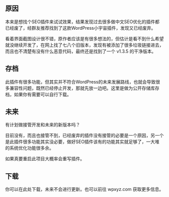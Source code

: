 ## 原因

本来是想找个SEO插件来试试效果，结果发现过去很多做中文SEO优化的插件都已经废了，经群友推荐找到了这款WordPress小宇宙插件，发现又已经废弃。

看着界面截图设计很不错，原作者应该是有很多想法的，但估计是看不到什么希望就没继续开发了，在网上找了七八个旧版本，发现有被添加了很多垃圾链接进去，而且也不清楚有没有什么恶意代码，最终还是找到了一个 v1.3.5 的干净版本。

## 存档

此插件有很多功能，但其实并不符合WordPress的未来发展路线，也就会导致很多兼容性问题，既然已经停止开发，那就先放一边吧。这里是做为公开存储库存档，如果你有需要可以自行下载。

## 未来

有计划做接管开发和未来的新版本吗？

目前没有，而且也接管不到，已经废弃的插件没有接管的必要是一个原因，另一个是此插件很多功能其实没必要，做好SEO插件该有的功能其实就足够了，一大堆的系统优化功能很多余。

如果真要重启此项目大概率会重写插件。

## 下载

你可以在此处下载，未来不会进行更新。也可以前往 wpxyz.com 获取更多信息。
